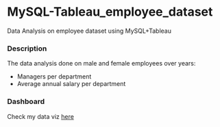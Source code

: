 # MySQL-Tableau_employee_dataset
Data Analysis on employee dataset using MySQL+Tableau

### Description
The data analysis done on male and female employees over years:
* Managers per department
* Average annual salary per department

### Dashboard
Check my data viz [here](https://public.tableau.com/views/MySQLTableau_employees_dataset/Dashboard1?:language=en-US&:display_count=n&:origin=viz_share_link)
